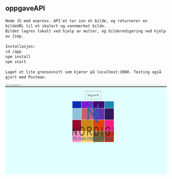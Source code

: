 ## oppgaveAPI
    Node JS med express. API'et tar inn et bilde, og returnerer en bildeURL til et skalert og vannmerket bilde.
    Bildet lagres lokalt ved hjelp av multer, og bilderedigering ved hjelp av Jimp.
    
    Installasjon:
    cd /app
    npm install
    npm start
    
    Laget et lite grensesnitt som kjører på localhost:3000. Testing også gjort med Postman.
   
![eksempelbilde](app/eksempelBilde/eksempelBilde.JPG?raw=true "eksempelbilde")
